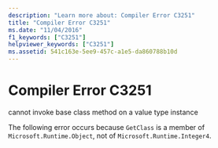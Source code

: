 ```yaml
---
description: "Learn more about: Compiler Error C3251"
title: "Compiler Error C3251"
ms.date: "11/04/2016"
f1_keywords: ["C3251"]
helpviewer_keywords: ["C3251"]
ms.assetid: 541c163e-5ee9-457c-a1e5-da860788b10d
---
```

# Compiler Error C3251

cannot invoke base class method on a value type instance

The following error occurs because `GetClass` is a member of `Microsoft.Runtime.Object`, not of `Microsoft.Runtime.Integer4`.
